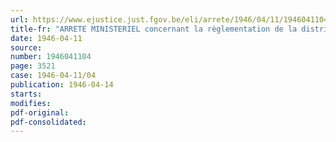 ```yaml
---
url: https://www.ejustice.just.fgov.be/eli/arrete/1946/04/11/1946041104/justel
title-fr: "ARRETE MINISTERIEL concernant la règlementation de la distribution des denrées alimentaires rationnées"
date: 1946-04-11
source:
number: 1946041104
page: 3521
case: 1946-04-11/04
publication: 1946-04-14
starts:
modifies:
pdf-original:
pdf-consolidated:
---
```


